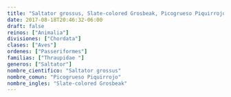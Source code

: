 ```yaml
---
title: "Saltator grossus, Slate-colored Grosbeak, Picogrueso Piquirrojo"
date: 2017-08-18T20:46:32-06:00
draft: false
reinos: ["Animalia"]
divisiones: ["Chordata"]
clases: ["Aves"]
ordenes: ["Passeriformes"]
familias: ["Thraupidae "]
generos: ["Saltator"]
nombre_cientifico: "Saltator grossus"
nombre_comun: "Picogrueso Piquirrojo"
nombre_ingles: "Slate-colored Grosbeak"
---
```

